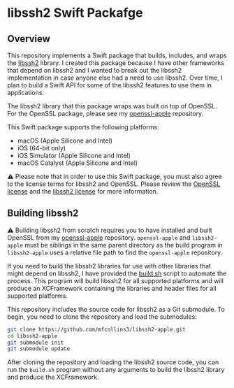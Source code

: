 # libssh2 Swift Packafge

## Overview

This repository implements a Swift package that builds, includes, and wraps the [libssh2](https://www.libssh2.org) library. I created this package because I have other frameworks that depend on libssh2 and I wanted to break out the libssh2 implementation in case anyone else had a need to use libssh2. Over time, I plan to build a Swift API for some of the libssh2 features to use them in applications.

The libssh2 library that this package wraps was built on top of OpenSSL. For the OpenSSL package, please see my [openssl-apple](https://github.com/mfcollins3/openssl-apple) repository.

This Swift package supports the following platforms:

* macOS (Apple Silicone and Intel)
* iOS (64-bit only)
* iOS Simulator (Apple Silicone and Intel)
* macOS Catalyst (Apple Silicone and Intel)

:warning: Please note that in order to use this Swift package, you must also agree to the license terms for libssh2 and OpenSSL. Please review the [OpenSSL license](https://github.com/openssl/openssl/blob/openssl-3.0.7/LICENSE.txt) and the [libssh2 license](https://github.com/libssh2/libssh2/blob/libssh2-1.10.0/COPYING) for more information.

## Building libssh2

:warning: Building libssh2 from scratch requires you to have installed and built OpenSSL from my [openssl-apple](https://github.com/mfcollins3/openssl-apple) repository. `openssl-apple` and `libssh2-apple` must be siblings in the same parent directory as the build program in `libssh2-apple` uses a relative file path to find the `openssl-apple` repository.

If you need to build the libssh2 libraries for use with other libraries that might depend on libssh2, I have provided the [build.sh](build.sh) script to automate the process. This program will build libssh2 for all supported platforms and will produce an XCFramework containing the libraries and header files for all supported platforms.

This repository includes the source code for libssh2 as a Git submodule. To begin, you need to clone the repository and load the submodules:

```sh
git clone https://github.com/mfcollins3/libssh2-apple.git
cd libssh2-apple
git submodule init
git submodule update
```

After cloning the repository and loading the libssh2 source code, you can run the `build.sh` program without any arguments to build the libssh2 library and produce the XCFramework.

